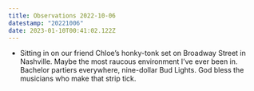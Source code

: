 ```yaml
---
title: Observations 2022-10-06
datestamp: "20221006"
date: 2023-01-10T00:41:02.122Z
---
```

- Sitting in on our friend Chloe’s honky-tonk set on Broadway Street in Nashville. Maybe the most raucous environment I’ve ever been in. Bachelor partiers everywhere, nine-dollar Bud Lights. God bless the musicians who make that strip tick.